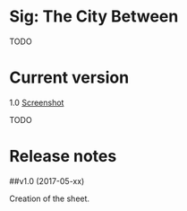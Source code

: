 # Sig: The City Between

TODO

# Current version
1.0 [Screenshot](sig.jpg)

TODO

# Release notes

##v1.0 (2017-05-xx)

Creation of the sheet.
